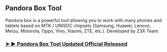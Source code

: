## Pandora Box Tool

Pandora box is a powerful tool allowing you to work with many phones and tablets based on MTK / UNISOC chipsets (Samsung, Huawei, Lenovo, Meizu, Motorola, Oppo, Vivo, Xiaomi, ZTE, etc.). Developed by Z3X Team.

### [➤ ► Pandora Box Tool Updated Official Released](https://tinyurl.com/yfkykzfz)
